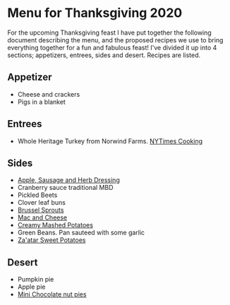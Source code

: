 # Menu for Thanksgiving 2020

For the upcoming Thanksgiving feast I have put together the following document describing the menu, and the proposed recipes we use to bring everything together for a fun and fabulous feast! I've divided it up into 4 sections; appetizers, entrees, sides and desert. Recipes are listed.

## Appetizer

* Cheese and crackers
* Pigs in a blanket

## Entrees

* Whole Heritage Turkey from Norwind Farms. [NYTimes Cooking](https://cooking.nytimes.com/recipes/1015474-simple-roast-turkey)

## Sides

* [Apple, Sausage and Herb Dressing](http://www.foodnetwork.com/recipes/ina-garten/sausage-and-herb-stuffing-recipe-1943434)
* Cranberry sauce traditional MBD
* Pickled Beets
* Clover leaf buns
* [Brussel Sprouts](https://cravingsbychrissyteigen.com/cravings/balsamic-glazed-brussels-sprouts-with-bacon-cranberries-walnuts-and-blue-cheese/)
* [Mac and Cheese](https://www.saveur.com/article/Recipes/Artisanal-Macaroni-and-Cheese)
* [Creamy Mashed Potatoes](https://www.bonappetit.com/recipe/ultra-creamy-mashed-potatoes)
* Green Beans. Pan sauteed with some garlic
* [Za'atar Sweet Potatoes](https://www.epicurious.com/recipes/food/views/zaatar-sweet-potatoes-and-garlicky-kale)

## Desert

* Pumpkin pie
* Apple pie
* [Mini Chocolate nut pies](https://www.cookinglight.com/recipes/mini-chocolate-nut-pies)
